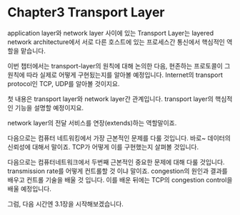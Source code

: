 # Chapter3 Transport Layer

application layer와 network layer 사이에 있는 Transport Layer는 layered network architecture에서 서로 다른 호스트에 있는 프로세스간 통신에서 핵심적인 역할을 맡습니다.



이번 챕터에서는 transport-layer의 원칙에 대해 논의한 다음, 현존하는 프로토콜이 그 원칙에 따라 실제로 어떻게 구현됬는지를 알아볼 예정입니다. Internet의 transport protocol인 TCP, UDP를 알아볼 것이지요.



첫 내용은 transport layer와 network layer간 관계입니다. transport layer의 핵심적인 기능을 설명할 예정이지요. 

network layer의 전달 서비스를 연장(extends)하는 역할말이죠.



다음으로는 컴퓨터 네트워킹에서 가장 근본적인 문제를 다룰 것입니다. 바로~ 데이터의 신뢰성에 대해서 말이죠. TCP가 어떻게 이를 구현했는지 살펴볼 것입니다.



다음으로는 컴퓨터네트워크에서 두번째 근본적인 중요한 문제에 대해 다룰 것입니다. transmission rate를 어떻게 컨트롤할 것 이냐 말이죠. congestion의 원인과 결과를 배우고 컨트롤 기술을 배울 것 입니다. 이를 배운 뒤에는 TCP의 congestion control을 배울 예정입니다.



그럼, 다음 시간엔 3.1장을 시작해보겠습니다.